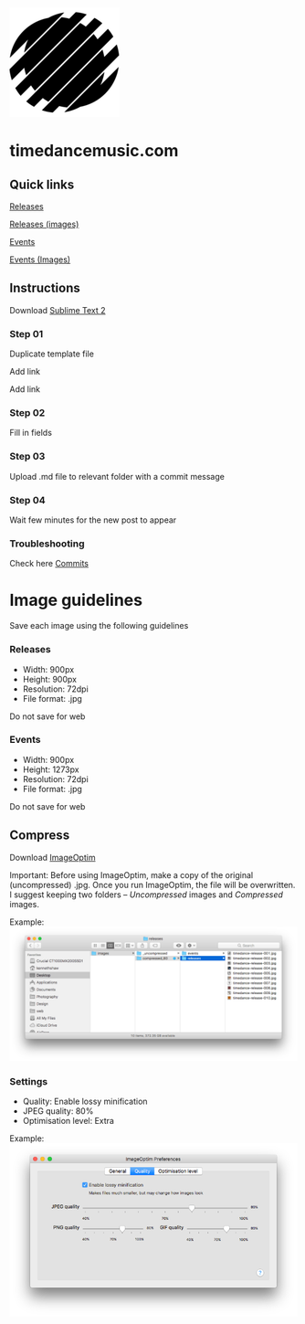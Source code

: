 ![alt text](https://github.com/thisissoon/timedance/blob/master/static/images/android-chrome-192x192.png "Timedance logo")

# timedancemusic.com


## Quick links

[Releases](https://github.com/thisissoon/timedance/tree/master/content/releases "Add new release")

[Releases (images)](https://github.com/thisissoon/timedance/tree/master/static/images/releases "Add release image")

[Events](https://github.com/thisissoon/timedance/tree/master/content/events "Add new event")

[Events (Images)](https://github.com/thisissoon/timedance/tree/master/static/images/events "Add event image")

## Instructions

Download [Sublime Text 2](http://www.sublimetext.com/2 "Sublime Text 2")


### Step 01
Duplicate template file

Add link

Add link

### Step 02
Fill in fields

### Step 03
Upload .md file to relevant folder with a commit message

### Step 04
Wait few minutes for the new post to appear

### Troubleshooting

Check here [Commits](https://github.com/thisissoon/timedance/commits/master "Commit history")


# Image guidelines

Save each image using the following guidelines

### Releases 
* Width: 900px 
* Height: 900px
* Resolution: 72dpi
* File format: .jpg

Do not save for web

### Events
* Width: 900px 
* Height: 1273px
* Resolution: 72dpi
* File format: .jpg

Do not save for web


## Compress

Download [ImageOptim](https://imageoptim.com/mac "ImageOptim")

Important: Before using ImageOptim, make a copy of the original (uncompressed) .jpg. Once you run ImageOptim, the file will be overwritten. I suggest keeping two folders – *Uncompressed* images and *Compressed* images.

Example: 
![Image folders](https://github.com/thisissoon/timedance/blob/master/static/images/instructions/image-folders.png "Image folders")


### Settings

* Quality: Enable lossy minification
* JPEG quality: 80%
* Optimisation level: Extra

Example: 
![ImageOptim preferences](https://github.com/thisissoon/timedance/blob/master/static/images/instructions/image-optim-preferences.png "Image folders")